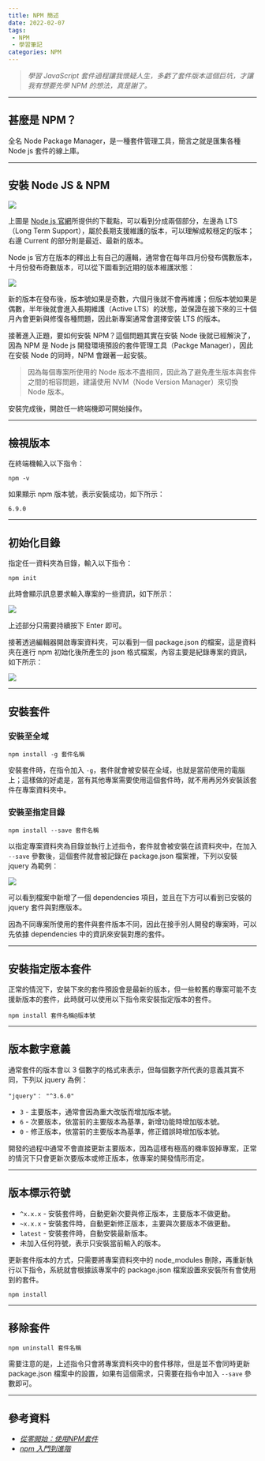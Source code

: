 ```yaml
---
title: NPM 簡述
date: 2022-02-07
tags:
 - NPM
 - 學習筆記
categories: NPM
---
```


> *學習 JavaScript 套件過程讓我懷疑人生，多虧了套件版本這個巨坑，才讓我有想要先學 NPM 的想法，真是謝了。*

<!--more-->

---

## 甚麼是 NPM？

全名 Node Package Manager，是一種套件管理工具，簡言之就是匯集各種 Node js 套件的線上庫。

---

## 安裝 Node JS & NPM

![](https://i.imgur.com/O3WVkU4.png)

上圖是 [Node js 官網](https://nodejs.org/en/)所提供的下載點，可以看到分成兩個部分，左邊為 LTS（Long Term Support），屬於長期支援維護的版本，可以理解成較穩定的版本；右邊 Current 的部分則是最近、最新的版本。

Node js 官方在版本的釋出上有自己的邏輯，通常會在每年四月份發布偶數版本，十月份發布奇數版本，可以從下圖看到近期的版本維護狀態：

![](https://i.imgur.com/zOGuPaZ.png)

新的版本在發布後，版本號如果是奇數，六個月後就不會再維護；但版本號如果是偶數，半年後就會進入長期維護（Active LTS）的狀態，並保證在接下來的三十個月內會更新與修復各種問題，因此新專案通常會選擇安裝 LTS 的版本。

接著進入正題，要如何安裝 NPM？這個問題其實在安裝 Node 後就已經解決了，因為 NPM 是 Node js 開發環境預設的套件管理工具（Packge Manager），因此在安裝 Node 的同時，NPM 會跟著一起安裝。

> 因為每個專案所使用的 Node 版本不盡相同，因此為了避免產生版本與套件之間的相容問題，建議使用 NVM（Node Version Manager）來切換 Node 版本。

安裝完成後，開啟任一終端機即可開始操作。

---

## 檢視版本

在終端機輸入以下指令：

```
npm -v
```

如果顯示 npm 版本號，表示安裝成功，如下所示：

```
6.9.0
```

---

## 初始化目錄

指定任一資料夾為目錄，輸入以下指令：

```
npm init
```

此時會顯示訊息要求輸入專案的一些資訊，如下所示：

![](https://i.imgur.com/bGQsEeb.png)

上述部分只需要持續按下 Enter 即可。

接著透過編輯器開啟專案資料夾，可以看到一個 package.json 的檔案，這是資料夾在進行 npm 初始化後所產生的 json 格式檔案，內容主要是紀錄專案的資訊，如下所示：

![](https://i.imgur.com/yjjj8ZV.png)

---

## 安裝套件

### **安裝至全域**

```
npm install -g 套件名稱
```

安裝套件時，在指令加入 `-g`，套件就會被安裝在全域，也就是當前使用的電腦上；這樣做的好處是，當有其他專案需要使用這個套件時，就不用再另外安裝該套件在專案資料夾中。

### **安裝至指定目錄**

```
npm install --save 套件名稱
```

以指定專案資料夾為目錄並執行上述指令，套件就會被安裝在該資料夾中，在加入 `--save` 參數後，這個套件就會被記錄在 package.json 檔案裡，下列以安裝 jquery 為範例：

![](https://i.imgur.com/n1jRC8k.png)

可以看到檔案中新增了一個 dependencies 項目，並且在下方可以看到已安裝的 jquery 套件與對應版本。

因為不同專案所使用的套件與套件版本不同，因此在接手別人開發的專案時，可以先依據 dependencies 中的資訊來安裝對應的套件。

---

## 安裝指定版本套件

正常的情況下，安裝下來的套件預設會是最新的版本，但一些較舊的專案可能不支援新版本的套件，此時就可以使用以下指令來安裝指定版本的套件。

```
npm install 套件名稱@版本號
```

---

## 版本數字意義

通常套件的版本會以 3 個數字的格式來表示，但每個數字所代表的意義其實不同，下列以 jquery 為例：

```
"jquery"： "^3.6.0"
```

- `3` - 主要版本，通常會因為重大改版而增加版本號。
- `6` - 次要版本，依當前的主要版本為基準，新增功能時增加版本號。
- `0` - 修正版本，依當前的主要版本為基準，修正錯誤時增加版本號。

開發的過程中通常不會直接更新主要版本，因為這樣有極高的機率毀掉專案，正常的情況下只會更新次要版本或修正版本，依專案的開發情形而定。

---

## 版本標示符號

- `^x.x.x` - 安裝套件時，自動更新次要與修正版本，主要版本不做更動。
- `~x.x.x` - 安裝套件時，自動更新修正版本，主要與次要版本不做更動。
- `latest` - 安裝套件時，自動安裝最新版本。
- 未加入任何符號，表示只安裝當前輸入的版本。

更新套件版本的方式，只需要將專案資料夾中的 node_modules 刪除，再重新執行以下指令，系統就會根據該專案中的 package.json 檔案設置來安裝所有會使用到的套件。

```
npm install
```

---

## 移除套件

```
npm uninstall 套件名稱
```

需要注意的是，上述指令只會將專案資料夾中的套件移除，但是並不會同時更新 package.json 檔案中的設置，如果有這個需求，只需要在指令中加入 `--save` 參數即可。

---

## 參考資料

- [*從零開始：使用NPM套件*](https://medium.com/html-test/%E5%BE%9E%E9%9B%B6%E9%96%8B%E5%A7%8B-%E4%BD%BF%E7%94%A8npm%E5%A5%97%E4%BB%B6-317beefdf182)
- *[npm 入門到進階](https://linyencheng.github.io/2020/03/22/tool-npm/)*
